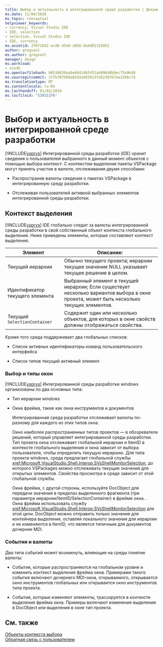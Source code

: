 ```yaml
---
title: Выбор и актуальность в интегрированной среде разработки | Документация Майкрософт
ms.date: 11/04/2016
ms.topic: conceptual
helpviewer_keywords:
- currency, Visual Studio IDE
- IDE, selection
- selection, Visual Studio IDE
- IDE, currency
ms.assetid: 2f6f18d1-acd8-454d-a856-9a4d81155052
author: gregvanl
ms.author: gregvanl
manager: douge
ms.workload:
- vssdk
ms.openlocfilehash: b8530639aabedd41d6fd31ab096d8b9ec73a9640
ms.sourcegitcommit: 37fb7075b0a65d2add3b137a5230767aa3266c74
ms.translationtype: MT
ms.contentlocale: ru-RU
ms.lasthandoff: 01/02/2019
ms.locfileid: "53931376"
---
```

# <a name="selection-and-currency-in-the-ide"></a>Выбор и актуальность в интегрированной среде разработки
[!INCLUDE[vsprvs](../../code-quality/includes/vsprvs_md.md)] Интегрированной среды разработки (IDE) хранит сведения о пользователей выбранного в данный момент объектов с помощью выбора *контекст*. С контекстом выделения пакеты VSPackage могут принять участие в валюте, отслеживания двумя способами:  
  
-   Распространив валюты сведения о пакетах VSPackage в интегрированную среду разработки.  
  
-   Отслеживая пользователей активной выбранных элементов интегрированной среды разработки.  
  
## <a name="selection-context"></a>Контекст выделения  
 [!INCLUDE[vsprvs](../../code-quality/includes/vsprvs_md.md)] IDE глобально следит за валюты интегрированной среды разработки в свой собственный объект контекста глобального выделения. Ниже приведены элементы, которые составляют контекст выделения.  
  
|Элемент|Описание:|  
|-------------|-----------------|  
|Текущей иерархии|Обычно текущего проекта; иерархии текущее значение NULL указывает текущее решение в целом.|  
|Идентификатор текущего элемента|Выбранный элемент в текущей иерархии; Если существует несколько вариантов выбора в окне проекта, может быть несколько текущих элементов.|  
|Текущий `SelectionContainer`|Содержит один или несколько объектов, для которых в окне свойств должны отображаться свойства.|  
  
 Кроме того среда поддерживает два глобальных списков:  
  
-   Список активных идентификаторы команд пользовательского интерфейса  
  
-   Список типов текущий активный элемент.  
  
### <a name="window-types-and-selection"></a>Выбор и типы окон  
 [!INCLUDE[vsprvs](../../code-quality/includes/vsprvs_md.md)] Интегрированной среды разработки windows организованы по два основных типа:  
  
- Тип иерархии windows  
  
- Окна фрейма, такие как окна инструментов и документов  
  
  Интегрированная среда разработки отслеживает валюты по-разному для каждого из этих типов окна.  
  
  Окно наиболее распространенных типов проектов — в обозревателе решений, который управляет интегрированной среды разработки. Тип проекта окна отслеживает глобальной иерархии и ItemID в контексте глобального выделения и окна зависит от выбора пользователя, чтобы определить текущую иерархию. Для типа проекта windows, среда предлагает глобальной службы <xref:Microsoft.VisualStudio.Shell.Interop.SVsShellMonitorSelection>, до которого VSPackages можно отслеживать текущие значения для открытых элементов. Свойства просмотра в среде зависит от этой глобальной службы.  
  
  Окна фрейма, с другой стороны, используйте DocObject для передачи значения в пределах выделенного фрагмента (три параметра иерархии/ItemID/SelectionContainer) в фрейме окна. . Окна фрейма использовать службу <xref:Microsoft.VisualStudio.Shell.Interop.SVsShellMonitorSelection> для этой цели. DocObject можно отправить только значения для контейнера выделения, оставляя локального значения для иерархии и не изменяются в ItemID, что является типичным для документов дочерние MDI.  
  
### <a name="events-and-currency"></a>События и валюты  
 Два типа событий может возникнуть, влияющие на среды понятие валюты:  
  
-   События, которые распространяются на глобальном уровне и изменить контекст выделения фрейма окна. Примерами такого события включают дочернего MDI-окна, открываемого, открывается окно инструментов глобальных или открывается окно инструментов типа проекта.  
  
-   События, которые изменяют элементы, трассируется в контексте выделения фрейма окна. Примеры включают изменение выделения в DocObject или выделения в окне тип проекта.  
  
## <a name="see-also"></a>См. также  
 [Объекты контекста выбора](../../extensibility/internals/selection-context-objects.md)   
 [Обратная связь с пользователем](../../extensibility/internals/feedback-to-the-user.md)